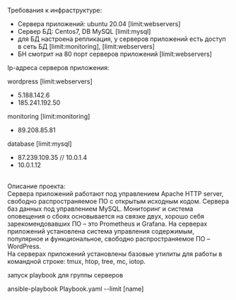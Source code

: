 <p>Требования к инфраструктуре:</p>
<ul>
<li>Сервера приложений: ubuntu 20.04&nbsp;[limit:webservers]</li>
<li>Сервер БД: Centos7, DB MySQL&nbsp;[limit:mysql]</li>
<li>для БД настроена репликация, у серверов приложений есть доступ в сеть БД&nbsp;[limit:monitoring],&nbsp;[limit:webservers]</li>
<li>БН смотрит на 80 порт серверов приложений [limit:webservers]</li>
</ul>
<p>Ip-адреса серверов приложения:</p>
<p>wordpress [limit:webservers]</p>
<ul>
<li>5.188.142.6</li>
<li>185.241.192.50</li>
</ul>
<p>monitoring [limit:monitoring]</p>
<ul>
<li>89.208.85.81</li>
</ul>
<p>database [limit:mysql]</p>
<ul>
<li>87.239.109.35 //&nbsp;10.0.1.4</li>
<li>10.0.1.12</li>
</ul><br />Описание проекта:<br />Сервера приложений работают под управлением Apache HTTP server, свободно распространяемое ПО с открытым исходным кодом. Сервера баз данных под управлением MySQL. Мониторинг и система оповещения о сбоях основывается на связке двух, хорошо себя зарекомендовавших ПО &ndash; это Prometheus и Grafana. На серверах приложений установлена система управления содержимым, популярное и функциональное, свободно распространяемое ПО &ndash; WordPress.<br />На серверах приложений установлены базовые утилиты для работы в командной строке: tmux, htop, tree, mc, iotop.
<p>запуск playbook для группы серверов</p>
<p>ansible-playbook Playbook.yaml --limit <span>[name]</span></p>